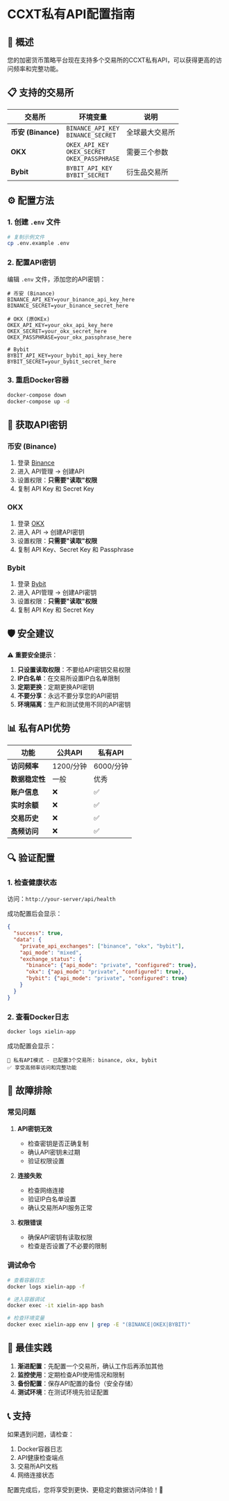 # CCXT私有API配置指南

## 🚀 概述

您的加密货币策略平台现在支持多个交易所的CCXT私有API，可以获得更高的访问频率和完整功能。

## 📋 支持的交易所

| 交易所 | 环境变量 | 说明 |
|--------|----------|------|
| **币安 (Binance)** | `BINANCE_API_KEY`<br>`BINANCE_SECRET` | 全球最大交易所 |
| **OKX** | `OKEX_API_KEY`<br>`OKEX_SECRET`<br>`OKEX_PASSPHRASE` | 需要三个参数 |
| **Bybit** | `BYBIT_API_KEY`<br>`BYBIT_SECRET` | 衍生品交易所 |

## ⚙️ 配置方法

### 1. 创建 `.env` 文件

```bash
# 复制示例文件
cp .env.example .env
```

### 2. 配置API密钥

编辑 `.env` 文件，添加您的API密钥：

```env
# 币安 (Binance)
BINANCE_API_KEY=your_binance_api_key_here
BINANCE_SECRET=your_binance_secret_here

# OKX (原OKEx)
OKEX_API_KEY=your_okx_api_key_here
OKEX_SECRET=your_okx_secret_here
OKEX_PASSPHRASE=your_okx_passphrase_here

# Bybit
BYBIT_API_KEY=your_bybit_api_key_here
BYBIT_SECRET=your_bybit_secret_here
```

### 3. 重启Docker容器

```bash
docker-compose down
docker-compose up -d
```

## 🔑 获取API密钥

### 币安 (Binance)
1. 登录 [Binance](https://www.binance.com)
2. 进入 API管理 → 创建API
3. 设置权限：**只需要"读取"权限**
4. 复制 API Key 和 Secret Key

### OKX
1. 登录 [OKX](https://www.okx.com)
2. 进入 API → 创建API密钥
3. 设置权限：**只需要"读取"权限**
4. 复制 API Key、Secret Key 和 Passphrase

### Bybit
1. 登录 [Bybit](https://www.bybit.com)
2. 进入 API管理 → 创建API密钥
3. 设置权限：**只需要"读取"权限**
4. 复制 API Key 和 Secret Key

## 🛡️ 安全建议

⚠️ **重要安全提示**：

1. **只设置读取权限**：不要给API密钥交易权限
2. **IP白名单**：在交易所设置IP白名单限制
3. **定期更换**：定期更换API密钥
4. **不要分享**：永远不要分享您的API密钥
5. **环境隔离**：生产和测试使用不同的API密钥

## 📊 私有API优势

| 功能 | 公共API | 私有API |
|------|---------|---------|
| **访问频率** | 1200/分钟 | 6000/分钟 |
| **数据稳定性** | 一般 | 优秀 |
| **账户信息** | ❌ | ✅ |
| **实时余额** | ❌ | ✅ |
| **交易历史** | ❌ | ✅ |
| **高频访问** | ❌ | ✅ |

## 🔍 验证配置

### 1. 检查健康状态

访问：`http://your-server/api/health`

成功配置后会显示：
```json
{
  "success": true,
  "data": {
    "private_api_exchanges": ["binance", "okx", "bybit"],
    "api_mode": "mixed",
    "exchange_status": {
      "binance": {"api_mode": "private", "configured": true},
      "okx": {"api_mode": "private", "configured": true},
      "bybit": {"api_mode": "private", "configured": true}
    }
  }
}
```

### 2. 查看Docker日志

```bash
docker logs xielin-app
```

成功配置会显示：
```
🔑 私有API模式 - 已配置3个交易所: binance, okx, bybit
✅ 享受高频率访问和完整功能
```

## 🚨 故障排除

### 常见问题

1. **API密钥无效**
   - 检查密钥是否正确复制
   - 确认API密钥未过期
   - 验证权限设置

2. **连接失败**
   - 检查网络连接
   - 验证IP白名单设置
   - 确认交易所API服务正常

3. **权限错误**
   - 确保API密钥有读取权限
   - 检查是否设置了不必要的限制

### 调试命令

```bash
# 查看容器日志
docker logs xielin-app -f

# 进入容器调试
docker exec -it xielin-app bash

# 检查环境变量
docker exec xielin-app env | grep -E "(BINANCE|OKEX|BYBIT)"
```

## 🎯 最佳实践

1. **渐进配置**：先配置一个交易所，确认工作后再添加其他
2. **监控使用**：定期检查API使用情况和限制
3. **备份配置**：保存API配置的备份（安全存储）
4. **测试环境**：在测试环境先验证配置

## 📞 支持

如果遇到问题，请检查：
1. Docker容器日志
2. API健康检查端点
3. 交易所API文档
4. 网络连接状态

配置完成后，您将享受到更快、更稳定的数据访问体验！🚀
